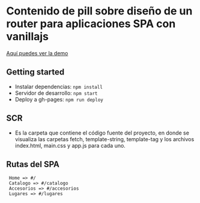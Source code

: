# Contenido de pill sobre diseño de un router para aplicaciones SPA con vanillajs

[Aquí puedes ver la demo](https://betsyvies.github.io/bootcamp-spa/src/)

## Getting started

- Instalar dependencias: `npm install`
- Servidor de desarrollo: `npm start`
- Deploy a gh-pages: `npm run deploy`

## SCR

- Es la carpeta que contiene el código fuente del proyecto, en donde se visualiza las carpetas fetch, template-string, template-tag y los archivos index.html, main.css y app.js para cada uno.

## Rutas del SPA

```
 Home => #/
 Catalogo => #/catalogo
 Accesorios => #/accesorios
 Lugares => #/lugares
```
